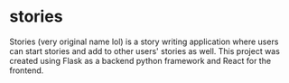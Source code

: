 # stories
Stories (very original name lol) is a story writing application where users can start stories and add to other users' stories as well. This project was created using Flask as a backend python framework and React for the frontend.
